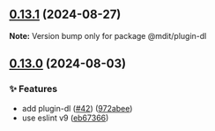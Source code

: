 ## [0.13.1](https://github.com/mdit-plugins/mdit-plugins/compare/v0.13.0...v0.13.1) (2024-08-27)

**Note:** Version bump only for package @mdit/plugin-dl

## [0.13.0](https://github.com/mdit-plugins/mdit-plugins/compare/v0.12.0...v0.13.0) (2024-08-03)

### ✨ Features

- add plugin-dl ([#42](https://github.com/mdit-plugins/mdit-plugins/issues/42)) ([972abee](https://github.com/mdit-plugins/mdit-plugins/commit/972abee39d65f74da97c27420d5ab798901d89ee))
- use eslint v9 ([eb67366](https://github.com/mdit-plugins/mdit-plugins/commit/eb6736684f55eff2fb6e5ae7df3b564007c1de9f))
